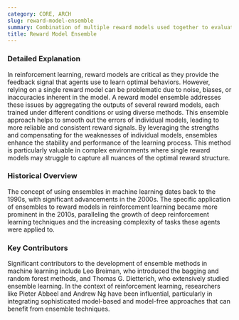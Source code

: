 ```yaml
---
category: CORE, ARCH
slug: reward-model-ensemble
summary: Combination of multiple reward models used together to evaluate and guide the learning process of reinforcement learning agents, aiming to improve robustness, accuracy, and generalization of the reward signal.
title: Reward Model Ensemble
---
```


### Detailed Explanation

In reinforcement learning, reward models are critical as they provide the feedback signal that agents use to learn optimal behaviors. However, relying on a single reward model can be problematic due to noise, biases, or inaccuracies inherent in the model. A reward model ensemble addresses these issues by aggregating the outputs of several reward models, each trained under different conditions or using diverse methods. This ensemble approach helps to smooth out the errors of individual models, leading to more reliable and consistent reward signals. By leveraging the strengths and compensating for the weaknesses of individual models, ensembles enhance the stability and performance of the learning process. This method is particularly valuable in complex environments where single reward models may struggle to capture all nuances of the optimal reward structure.

### Historical Overview

The concept of using ensembles in machine learning dates back to the 1990s, with significant advancements in the 2000s. The specific application of ensembles to reward models in reinforcement learning became more prominent in the 2010s, paralleling the growth of deep reinforcement learning techniques and the increasing complexity of tasks these agents were applied to.

### Key Contributors

Significant contributors to the development of ensemble methods in machine learning include Leo Breiman, who introduced the bagging and random forest methods, and Thomas G. Dietterich, who extensively studied ensemble learning. In the context of reinforcement learning, researchers like Pieter Abbeel and Andrew Ng have been influential, particularly in integrating sophisticated model-based and model-free approaches that can benefit from ensemble techniques.